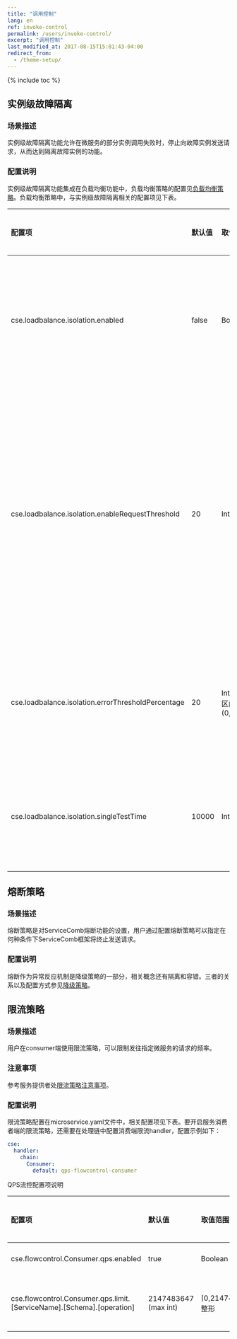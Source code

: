 ```yaml
---
title: "调用控制"
lang: en
ref: invoke-control
permalink: /users/invoke-control/
excerpt: "调用控制"
last_modified_at: 2017-08-15T15:01:43-04:00
redirect_from:
  - /theme-setup/
---
```


{% include toc %}
## 实例级故障隔离

### 场景描述

实例级故障隔离功能允许在微服务的部分实例调用失败时，停止向故障实例发送请求，从而达到隔离故障实例的功能。

### 配置说明

实例级故障隔离功能集成在负载均衡功能中，负载均衡策略的配置见[负载均衡策略](/users/service-configurations/#负载均衡策略)。负载均衡策略中，与实例级故障隔离相关的配置项见下表。

| 配置项 | 默认值 | 取值范围 | 是否必选 | 含义 | 注意 |
| :--- | :--- | :--- | :--- | :--- | :--- |
| cse.loadbalance.isolation.enabled | false | Boolean | 否 | 是否开启故障实例隔离功能 | - |
| cse.loadbalance.isolation.enableRequestThreshold | 20 | Integer | 否 | 当实例的调用总次数达到该值时开始进入隔离逻辑门槛 | - |
| cse.loadbalance.isolation.errorThresholdPercentage | 20 | Integer，区间为\(0,100\] | 否 | 实例故障隔离错误百分比 | - |
| cse.loadbalance.isolation.singleTestTime | 10000 | Integer | 否 | 故障实例单点测试时间 |  |

## 熔断策略
### 场景描述

熔断策略是对ServiceComb熔断功能的设置，用户通过配置熔断策略可以指定在何种条件下ServiceComb框架将终止发送请求。

### 配置说明

熔断作为异常反应机制是降级策略的一部分，相关概念还有隔离和容错。三者的关系以及配置方式参见[降级策略](/users/service-configurations/#降级策略)。

## 限流策略
### 场景描述

用户在consumer端使用限流策略，可以限制发往指定微服务的请求的频率。

### 注意事项

参考服务提供者处[限流策略注意事项](/users/service-configurations/#限流策略)。

### 配置说明

限流策略配置在microservice.yaml文件中，相关配置项见下表。要开启服务消费者端的限流策略，还需要在处理链中配置消费端限流handler，配置示例如下：

```yaml
cse:
  handler:
    chain:
      Consumer:
        default: qps-flowcontrol-consumer
```

QPS流控配置项说明

| 配置项 | 默认值 | 取值范围 | 是否必选 | 含义 | 注意 |
| :--- | :--- | :--- | :--- | :--- | :--- |
| cse.flowcontrol.Consumer.qps.enabled | true | Boolean | 否 | 是否启用Consumer流控 | - |
| cse.flowcontrol.Consumer.qps.limit.[ServiceName].[Schema].[operation] | 2147483647  (max int) | (0,2147483647]，整形 | 否 | 每秒钟允许的请求数 | 支持microservice、schema、operation三个级别的配置 |
